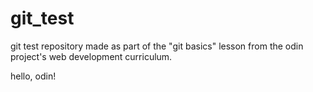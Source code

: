 # git_test
git test repository made as part of the "git basics" lesson from the odin project's web development curriculum.

hello, odin!